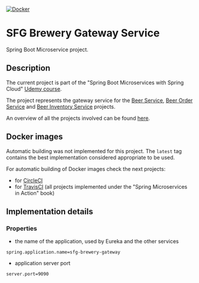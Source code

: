 [![Docker](https://img.shields.io/docker/v/mariamihai/sbm-brewery-gateway?sort=date)](https://hub.docker.com/r/mariamihai/sbm-brewery-gateway)

# SFG Brewery Gateway Service
Spring Boot Microservice project.

## Description
The current project is part of the "Spring Boot Microservices with Spring Cloud" [Udemy course](https://www.udemy.com/course/spring-boot-microservices-with-spring-cloud-beginner-to-guru/). 

The project represents the gateway service for the [Beer Service](https://github.com/mariamihai/udemy-sbm-beer-service),
[Beer Order Service](https://github.com/mariamihai/udemy-sbm-beer-order-service) and [Beer Inventory Service](https://github.com/mariamihai/udemy-sbm-beer-inventory-service)
projects.

An overview of all the projects involved can be found [here](https://github.com/mariamihai/udemy-sbm-overview).

## Docker images
Automatic building was not implemented for this project. The `latest` tag contains the best implementation considered 
appropriate to be used.

For automatic building of Docker images check the next projects:
- for [CircleCI](https://github.com/mariamihai/CIToDockerExampleProject)
- for [TravisCI](https://github.com/mariamihai/sma-overview) (all projects implemented under the "Spring Microservices in Action" book)

## Implementation details
### Properties
- the name of the application, used by Eureka and the other services 
```
spring.application.name=sfg-brewery-gateway
```
- application server port
```
server.port=9090
```
